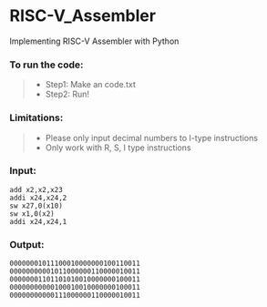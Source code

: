 # RISC-V_Assembler

Implementing RISC-V Assembler with Python

### To run the code:

>* Step1: Make an code.txt
>* Step2: Run!

### Limitations:

>* Please only input decimal numbers to I-type instructions
>* Only work with R, S, I type instructions

### Input:

    add x2,x2,x23
    addi x24,x24,2
    sw x27,0(x10)
    sw x1,0(x2)
    addi x24,x24,1
    
### Output:
    
    00000001011100010000000100110011
    00000000001011000000110000010011
    00000001101101010010000000100011
    00000000000100010010000000100011
    00000000000111000000110000010011
